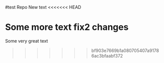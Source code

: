 #test Repo
New text
<<<<<<< HEAD

Some more text
fix2 changes
=======
Some very great text
>>>>>>> bf903e7669b1a080705407a91786ac3bfaabf372
